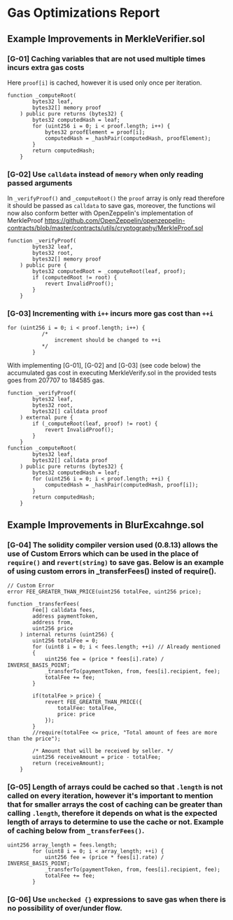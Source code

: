 # Gas Optimizations Report

## Example Improvements in MerkleVerifier.sol
### [G-01] Caching variables that are not used multiple times incurs extra gas costs

Here `proof[i]` is cached, however it is used only once per iteration. 
```
function _computeRoot(
        bytes32 leaf,
        bytes32[] memory proof
    ) public pure returns (bytes32) {
        bytes32 computedHash = leaf;
        for (uint256 i = 0; i < proof.length; i++) {
            bytes32 proofElement = proof[i];
            computedHash = _hashPair(computedHash, proofElement);
        }
        return computedHash;
    }
```

### [G-02] Use `calldata` instead of `memory` when only reading passed arguments
In `_verifyProof()` and `_computeRoot()` the `proof` array is only read therefore it should be passed as `calldata` to save gas, moreover, the functions wil now also conform better with OpenZeppelin's implementation of  MerkleProof https://github.com/OpenZeppelin/openzeppelin-contracts/blob/master/contracts/utils/cryptography/MerkleProof.sol
```
function _verifyProof(
        bytes32 leaf,
        bytes32 root,
        bytes32[] memory proof
    ) public pure {
        bytes32 computedRoot = _computeRoot(leaf, proof);
        if (computedRoot != root) {
            revert InvalidProof();
        }
    }
```
### [G-03] Incrementing with  `i++` incurs more gas cost  than `++i`
```
for (uint256 i = 0; i < proof.length; i++) { 
           /*
               increment should be changed to ++i
           */
        }
```
With implementing [G-01], [G-02] and [G-03] (see code below) the accumulated gas cost in executing MerkleVerify.sol in the provided tests goes from 207707 to 184585 gas.  
```
function _verifyProof(
        bytes32 leaf,
        bytes32 root,
        bytes32[] calldata proof
    ) external pure {
        if (_computeRoot(leaf, proof) != root) {
            revert InvalidProof();
        }
    }
function _computeRoot(
        bytes32 leaf,
        bytes32[] calldata proof
    ) public pure returns (bytes32) {
        bytes32 computedHash = leaf;
        for (uint256 i = 0; i < proof.length; ++i) {
            computedHash = _hashPair(computedHash, proof[i]);
        }
        return computedHash;
    }
```
## Example Improvements in BlurExcahnge.sol
### [G-04] The solidity compiler version used (0.8.13) allows the use of Custom Errors which can be used in the place of `require()` and `revert(string)` to save gas. Below is an example of using custom errors in _transferFees() insted of require().
```
// Custom Error
error FEE_GREATER_THAN_PRICE(uint256 totalFee, uint256 price);
``` 
```
function _transferFees(
        Fee[] calldata fees,
        address paymentToken,
        address from,
        uint256 price
    ) internal returns (uint256) {
        uint256 totalFee = 0;
        for (uint8 i = 0; i < fees.length; ++i) // Already mentioned
        { 
            uint256 fee = (price * fees[i].rate) / INVERSE_BASIS_POINT;
            _transferTo(paymentToken, from, fees[i].recipient, fee);
            totalFee += fee;
        }

        if(totalFee > price) {
            revert FEE_GREATER_THAN_PRICE({
                totalFee: totalFee,
                price: price
            });
        }
        //require(totalFee <= price, "Total amount of fees are more than the price");

        /* Amount that will be received by seller. */
        uint256 receiveAmount = price - totalFee;
        return (receiveAmount);
    }
```

### [G-05] Length of arrays could be cached so that `.length` is not called on every iteration, however it's important to mention that for smaller arrays the cost of caching can be greater  than calling `.length`, therefore it depends on what is the expected length of arrays to determine to use the cache or not. Example of caching below from `_transferFees()`.  
```
uint256 array_length = fees.length;
        for (uint8 i = 0; i < array_length; ++i) {
            uint256 fee = (price * fees[i].rate) / INVERSE_BASIS_POINT;
            _transferTo(paymentToken, from, fees[i].recipient, fee);
            totalFee += fee;
        }
```

### [G-06] Use `unchecked {}` expressions to save gas when there is no possibility of over/under flow. 



